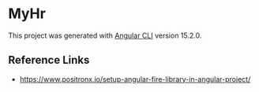 # MyHr

This project was generated with [Angular CLI](https://github.com/angular/angular-cli) version 15.2.0.

## Reference Links

* https://www.positronx.io/setup-angular-fire-library-in-angular-project/ 

